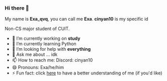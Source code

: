 ### Hi there 👋
My name is **Exa_qvq**, you can call me **Exa**. 
**cinyan10** is my specific id

Non-CS major student of CUIT.
- 🔭 I’m currently working on **study**
- 🌱 I’m currently learning Python
- 🤔 I’m looking for help with **everything**
- 💬 Ask me about ... idk
- 📫 How to reach me: Discord: cinyan10
- 😄 Pronouns: Exa/he/him
- ⚡ Fun fact: click [here]() to have a better understanding of me (if you'd like)
  
<!--
**Cinyan10/cinyan10** is a ✨ _special_ ✨ repository because its `README.md` (this file) appears on your GitHub profile.

Here are some ideas to get you started:

- 🔭 I’m currently working on ...
- 🌱 I’m currently learning ...
- 👯 I’m looking to collaborate on ...
- 🤔 I’m looking for help with ...
- 💬 Ask me about ...
- 📫 How to reach me: ...
- 😄 Pronouns: ...
- ⚡ Fun fact: ...
-->
